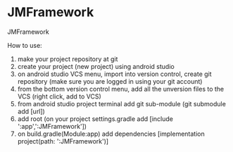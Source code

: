 # JMFramework
JMFramework

How to use:
1. make your project repository at git
2. create your project (new project) using android studio
3. on android studio VCS menu, import into version control, create git repository (make sure you are logged in using your git account)
4. from the bottom version control menu, add all the unversion files to the VCS (right click, add to VCS)
5. from android studio project terminal add git sub-module (git submodule add [url])
6. add root (on your project settings.gradle add [include ':app',':JMFramework'])
7. on build.gradle(Module:app) add dependencies [implementation project(path: ':JMFramework')]

